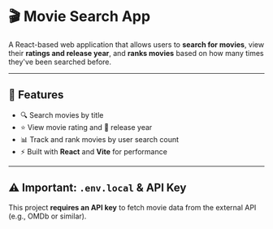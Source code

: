 # 🎬 Movie Search App

A React-based web application that allows users to **search for movies**, view their **ratings and release year**, and **ranks movies** based on how many times they've been searched before.

---

## 🚀 Features

- 🔍 Search movies by title
- ⭐ View movie rating and 📅 release year
- 📊 Track and rank movies by user search count
- ⚡ Built with **React** and **Vite** for performance

---

## ⚠️ Important: `.env.local` & API Key

This project **requires an API key** to fetch movie data from the external API (e.g., OMDb or similar).
